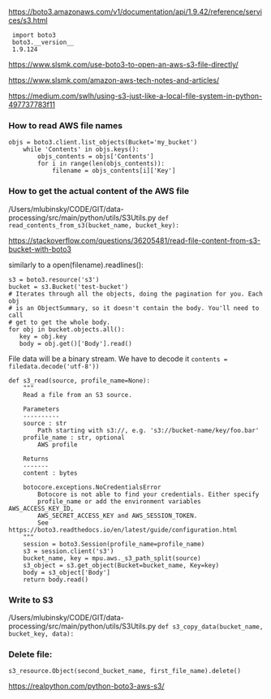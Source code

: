 <https://boto3.amazonaws.com/v1/documentation/api/1.9.42/reference/services/s3.html>

```
 import boto3
 boto3.__version__
 1.9.124
```

<https://www.slsmk.com/use-boto3-to-open-an-aws-s3-file-directly/>

<https://www.slsmk.com/amazon-aws-tech-notes-and-articles/>

<https://medium.com/swlh/using-s3-just-like-a-local-file-system-in-python-497737783f11>

### How to read AWS file names
```
objs = boto3.client.list_objects(Bucket='my_bucket')
    while 'Contents' in objs.keys():
        objs_contents = objs['Contents']
        for i in range(len(objs_contents)):
            filename = objs_contents[i]['Key']
```

###  How to get the actual content of the AWS file

/Users/mlubinsky/CODE/GIT/data-processing/src/main/python/utils/S3Utils.py
```def read_contents_from_s3(bucket_name, bucket_key):```

<https://stackoverflow.com/questions/36205481/read-file-content-from-s3-bucket-with-boto3>

 similarly to a open(filename).readlines():
 
 ```
 s3 = boto3.resource('s3')
bucket = s3.Bucket('test-bucket')
# Iterates through all the objects, doing the pagination for you. Each obj
# is an ObjectSummary, so it doesn't contain the body. You'll need to call
# get to get the whole body.
for obj in bucket.objects.all():
    key = obj.key
    body = obj.get()['Body'].read()
```

File data will be a binary stream.  We have to decode it 
```contents = filedata.decode('utf-8')) ```


```
def s3_read(source, profile_name=None):
    """
    Read a file from an S3 source.

    Parameters
    ----------
    source : str
        Path starting with s3://, e.g. 's3://bucket-name/key/foo.bar'
    profile_name : str, optional
        AWS profile

    Returns
    -------
    content : bytes

    botocore.exceptions.NoCredentialsError
        Botocore is not able to find your credentials. Either specify
        profile_name or add the environment variables AWS_ACCESS_KEY_ID,
        AWS_SECRET_ACCESS_KEY and AWS_SESSION_TOKEN.
        See https://boto3.readthedocs.io/en/latest/guide/configuration.html
    """
    session = boto3.Session(profile_name=profile_name)
    s3 = session.client('s3')
    bucket_name, key = mpu.aws._s3_path_split(source)
    s3_object = s3.get_object(Bucket=bucket_name, Key=key)
    body = s3_object['Body']
    return body.read()
 ```
### Write to S3 
 
 /Users/mlubinsky/CODE/GIT/data-processing/src/main/python/utils/S3Utils.py
```def s3_copy_data(bucket_name, bucket_key, data):```

###  Delete file:
 ```
 s3_resource.Object(second_bucket_name, first_file_name).delete()
 ```
 
 <https://realpython.com/python-boto3-aws-s3/>
 
